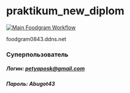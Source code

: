 # praktikum_new_diplom
[![Main Foodgram Workflow](https://github.com/posk43/foodgram-project-react/actions/workflows/main.yml/badge.svg)](https://github.com/posk43/foodgram-project-react/actions/workflows/main.yml)

foodgram0843.ddns.net

### Суперпользователь
##### Логин: petyaposk@gmail.com
##### Пароль: Abugot43